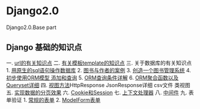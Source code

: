 # Django2.0
Django2.0.Base part

## Django 基础的知识点 
一. [url的有关知识点](https://github.com/Sunsetjue/Django2.0/tree/master/learn-django/url_name_demo)
二. [有关模板template的知识点](https://github.com/Sunsetjue/Django2.0/tree/master/learn-django/template_project)
三. 关于数据库的有关知识点 
      1. [用原生的sql语句操作数据库](https://github.com/Sunsetjue/Django2.0/tree/master/learn-django/db_operator)
      2. [图书与作者的案例](https://github.com/Sunsetjue/Django2.0/tree/master/learn-django/db_ORM1)
      3. [创造一个图书管理系统](https://github.com/Sunsetjue/Django2.0/tree/master/learn-django/db_operator)
      4. [初步使用ORM模型 添加和查询](https://github.com/Sunsetjue/Django2.0/tree/master/learn-django/db_ORM2)
      5. [ORM查询条件详解](https://github.com/Sunsetjue/Django2.0/tree/master/learn-django/db_ORM_lookup)
      6. [ORM聚合函数以及 Queryset详细](https://github.com/Sunsetjue/Django2.0/tree/master/learn-django/db_aggregate)
四. [视图方法](https://github.com/Sunsetjue/Django2.0/tree/master/learn-django/method)HttpResponse JsonResponse详细 csv文件 类视图
五. [实现数据的分页效果](https://github.com/Sunsetjue/Django2.0/tree/master/learn-django/pages)
六. [Cookie和Session](https://github.com/Sunsetjue/Django2.0/tree/master/learn-django/cookie_session)
七. [上下文处理器](https://github.com/Sunsetjue/Django2.0/tree/master/learn-django/context_processor)
八. [中间件](https://github.com/Sunsetjue/Django2.0/tree/master/learn-django/middleware)
九. 表单验证
      1. [常规的表单](https://github.com/Sunsetjue/Django2.0/tree/master/learn-django/form)
      2. [ModelForm表单](https://github.com/Sunsetjue/Django2.0/tree/master/learn-django/model_form)
